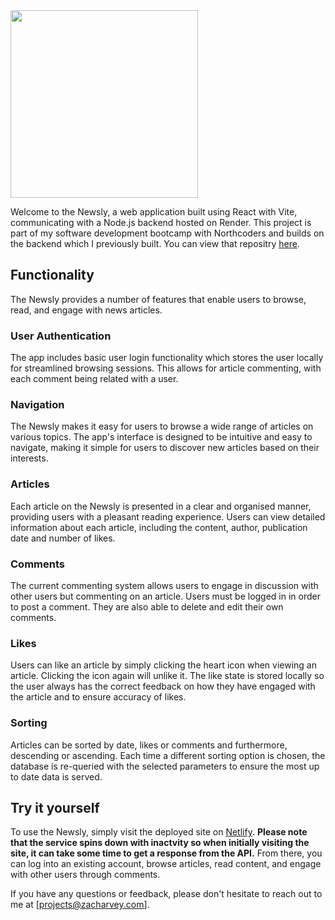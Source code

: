<img src="/assets/images/newsly-logo.png" width="300">

Welcome to the Newsly, a web application built using React with Vite, communicating with a Node.js backend hosted on Render. This project is part of my software development bootcamp with Northcoders and builds on the backend which I previously built. You can view that repositry [here](https://github.com/zacharvey88/nc-news).

## Functionality
The Newsly provides a number of features that enable users to browse, read, and engage with news articles.

### User Authentication
The app includes basic user login functionality which stores the user locally for streamlined browsing sessions. This allows for article commenting, with each comment being related with a user.

### Navigation
The Newsly makes it easy for users to browse a wide range of articles on various topics. The app's interface is designed to be intuitive and easy to navigate, making it simple for users to discover new articles based on their interests.

### Articles
Each article on the Newsly is presented in a clear and organised manner, providing users with a pleasant reading experience. Users can view detailed information about each article, including the content, author, publication date and number of likes.

### Comments
The current commenting system allows users to engage in discussion with other users but commenting on an article. Users must be logged in in order to post a comment. They are also able to delete and edit their own comments.

### Likes
Users can like an article by simply clicking the heart icon when viewing an article. Clicking the icon again will unlike it. The like state is stored locally so the user always has the correct feedback on how they have engaged with the article and to ensure accuracy of likes.

### Sorting
Articles can be sorted by date, likes or comments and furthermore, descending or ascending. Each time a different sorting option is chosen, the database is re-queried with the selected parameters to ensure the most up to date data is served.

## Try it yourself
To use the Newsly, simply visit the deployed site on [Netlify](https://zacharvey-newsly.netlify.app/). **Please note that the service spins down with inactvity so when initially visiting the site, it can take some time to get a response from the API.** From there, you can log into an existing account, browse articles, read content, and engage with other users through comments.


If you have any questions or feedback, please don't hesitate to reach out to me at [projects@zacharvey.com].

